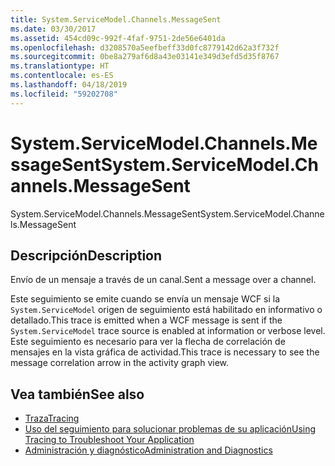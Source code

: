 ```yaml
---
title: System.ServiceModel.Channels.MessageSent
ms.date: 03/30/2017
ms.assetid: 454cd09c-992f-4faf-9751-2de56e6401da
ms.openlocfilehash: d3208570a5eefbeff33d0fc8779142d62a3f732f
ms.sourcegitcommit: 0be8a279af6d8a43e03141e349d3efd5d35f8767
ms.translationtype: HT
ms.contentlocale: es-ES
ms.lasthandoff: 04/18/2019
ms.locfileid: "59202708"
---
```

# <a name="systemservicemodelchannelsmessagesent"></a><span data-ttu-id="59da2-102">System.ServiceModel.Channels.MessageSent</span><span class="sxs-lookup"><span data-stu-id="59da2-102">System.ServiceModel.Channels.MessageSent</span></span>
<span data-ttu-id="59da2-103">System.ServiceModel.Channels.MessageSent</span><span class="sxs-lookup"><span data-stu-id="59da2-103">System.ServiceModel.Channels.MessageSent</span></span>  
  
## <a name="description"></a><span data-ttu-id="59da2-104">Descripción</span><span class="sxs-lookup"><span data-stu-id="59da2-104">Description</span></span>  
 <span data-ttu-id="59da2-105">Envío de un mensaje a través de un canal.</span><span class="sxs-lookup"><span data-stu-id="59da2-105">Sent a message over a channel.</span></span>  
  
 <span data-ttu-id="59da2-106">Este seguimiento se emite cuando se envía un mensaje WCF si la `System.ServiceModel` origen de seguimiento está habilitado en informativo o detallado.</span><span class="sxs-lookup"><span data-stu-id="59da2-106">This trace is emitted when a WCF message is sent if the `System.ServiceModel` trace source is enabled at information or verbose level.</span></span> <span data-ttu-id="59da2-107">Este seguimiento es necesario para ver la flecha de correlación de mensajes en la vista gráfica de actividad.</span><span class="sxs-lookup"><span data-stu-id="59da2-107">This trace is necessary to see the message correlation arrow in the activity graph view.</span></span>  
  
## <a name="see-also"></a><span data-ttu-id="59da2-108">Vea también</span><span class="sxs-lookup"><span data-stu-id="59da2-108">See also</span></span>

- [<span data-ttu-id="59da2-109">Traza</span><span class="sxs-lookup"><span data-stu-id="59da2-109">Tracing</span></span>](../../../../../docs/framework/wcf/diagnostics/tracing/index.md)
- [<span data-ttu-id="59da2-110">Uso del seguimiento para solucionar problemas de su aplicación</span><span class="sxs-lookup"><span data-stu-id="59da2-110">Using Tracing to Troubleshoot Your Application</span></span>](../../../../../docs/framework/wcf/diagnostics/tracing/using-tracing-to-troubleshoot-your-application.md)
- [<span data-ttu-id="59da2-111">Administración y diagnóstico</span><span class="sxs-lookup"><span data-stu-id="59da2-111">Administration and Diagnostics</span></span>](../../../../../docs/framework/wcf/diagnostics/index.md)
